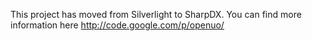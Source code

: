 This project has moved from Silverlight to SharpDX.  You can find more information here http://code.google.com/p/openuo/